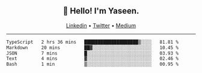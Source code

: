 <h2 align="center">👋 Hello! I'm Yaseen.</h2>
<p align="center">
  <a href="https://www.linkedin.com/in/yaseenkc/">Linkedin</a> •
  <a href="https://twitter.com/yaseeenkc">Twitter</a> •
  <a href="https://medium.com/@yaseen-kc">Medium</a>
</p>


<!--- 🔭 I’m currently working at []() as an  -->
<!--- - 💬 Ask me about **Javascript, React and Git** -->
<!--- - 📫 How to reach me: [@kc.yaseen](https://instagram.com/kc.yaseen) on Instagram -->
<!--- - ⚡ Fun fact: Big Fan of the :zap: emoji -->

-------

<!--START_SECTION:waka-->

```txt
TypeScript   2 hrs 36 mins   ████████████████████▒░░░░   81.81 %
Markdown     20 mins         ██▓░░░░░░░░░░░░░░░░░░░░░░   10.45 %
JSON         7 mins          █░░░░░░░░░░░░░░░░░░░░░░░░   03.93 %
Text         4 mins          ▓░░░░░░░░░░░░░░░░░░░░░░░░   02.46 %
Bash         1 min           ▒░░░░░░░░░░░░░░░░░░░░░░░░   00.95 %
```

<!--END_SECTION:waka-->

